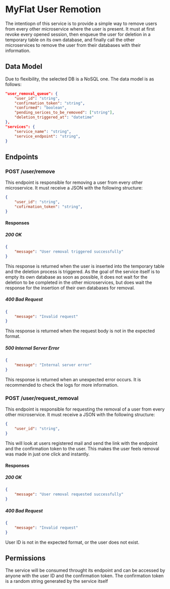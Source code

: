 # MyFlat User Remotion

The intentiopn of this service is to provide a simple way to remove users from every other microservice where the user is present.
It must at first revoke every opened session, then enqueue the user for deletion in a temporary table on its own database, and finally call the other microservices to remove the user from their databases with their information.

## Data Model

Due to flexibility, the selected DB is a NoSQL one. The data model is as follows:

```json
"user_removal_queue": {
    "user_id": "string",
    "confirmation_token": "string",
    "confirmed": "boolean",
    "pending_serices_to_be_removed": ["string"],
    "deletion_triggered_at": "datetime"
},
"services": {
    "service_name": "string",
    "service_endpoint": "string",
}
```

## Endpoints

### POST /user/remove

This endpoint is responsible for removing a user from every other microservice. It must receive a JSON with the following structure:

```json
{
    "user_id": "string",
    "cofirmation_token": "string",
}
```



#### Responses

##### 200 OK

```json
{
    "message": "User removal triggered successfully"
}
```

This response is returned when the user is inserted into the temporary table and the deletion process is triggered. As the goal of the service itself is to empty its own database as soon as possible, it does not wait for the deletion to be completed in the other microservices, but does wait the response for the insertion of their own databases for removal.

##### 400 Bad Request

```json
{
    "message": "Invalid request"
}
```

This response is returned when the request body is not in the expected format.

##### 500 Internal Server Error

```json
{
    "message": "Internal server error"
}
```

This response is returned when an unexpected error occurs. It is recommended to check the logs for more information.

### POST /user/request_removal

This endpoint is responsible for requesting the removal of a user from every other microservice. It must receive a JSON with the following structure:

```json
{
    "user_id": "string",
}
```

This will look at users registered mail and send the link with the endpoint and the confirmation token to the user. This makes the user feels removal was made in just one click and instantly.

#### Responses

##### 200 OK

```json
{
    "message": "User removal requested successfully"
}
```

##### 400 Bad Request

```json
{
    "message": "Invalid request"
}
```

User ID is not in the expected format, or the user does not exist.

## Permissions

The service will be consumed throught its endpoint and can be accessed by anyone with the user ID and the confirmation token. The confirmation token is a random string generated by the service itself 